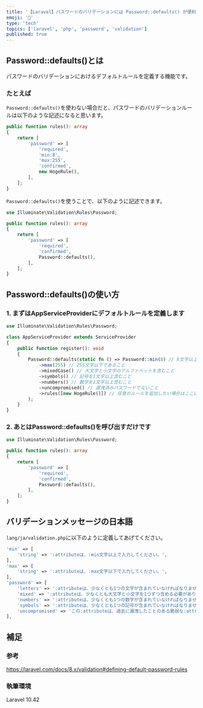 ```yaml
---
title: '【Laravel】パスワードのバリデーションには Password::defaults() が便利'
emoji: '🍿'
type: 'tech'
topics: ['laravel', 'php', 'password', 'validation']
published: true
---
```


## Password::defaults()とは
パスワードのバリデーションにおけるデフォルトルールを定義する機能です。

### たとえば
`Password::defaults()`を使わない場合だと、パスワードのバリデーションルールは以下のような記述になると思います。
```PHP
public function rules(): array
{
    return [
        'password' => [
            'required',
            'min:8',
            'max:255',
            'confirmed',
            new HogeRule(),
        ],
    ];
}
```

`Password::defaults()`を使うことで、以下のように記述できます。
```PHP
use Illuminate\Validation\Rules\Password;

public function rules(): array
{
    return [
        'password' => [
            'required',
            'confirmed',
            Password::defaults(),
        ],
    ];
}
```

## Password::defaults()の使い方
### 1. まずはAppServiceProviderにデフォルトルールを定義します
```PHP
use Illuminate\Validation\Rules\Password;

class AppServiceProvider extends ServiceProvider
{
    public function register(): void
    {
        Password::defaults(static fn () => Password::min(8) // 8文字以上であること
            ->max(255) // 255文字以下であること
            ->mixedCase() // 大文字と小文字のアルファベットを含むこと
            ->symbols() // 記号を1文字以上含むこと
            ->numbers() // 数字を1文字以上含むこと
            ->uncompromised() // 漏洩済みパスワードでないこと
            ->rules([new HogeRule()]) // 任意のルールを追加したい場合はここに記述する
        );
    }
}
```

### 2. あとはPassword::defaults()を呼び出すだけです
```PHP
use Illuminate\Validation\Rules\Password;

public function rules(): array
{
    return [
        'password' => [
            'required',
            'confirmed',
            Password::defaults(),
        ],
    ];
}
```

## バリデーションメッセージの日本語
`lang/ja/validation.php`に以下のように定義してあげてください。
```PHP
'min' => [
    'string' => ':attributeは、:min文字以上で入力してください。',
],
'max' => [
    'string' => ':attributeは、:max文字以下で入力してください。',
],
'password' => [
    'letters' => ':attributeは、少なくとも1つの文字が含まれていなければなりません。',
    'mixed' => ':attributeは、少なくとも大文字と小文字を1つずつ含める必要があります。',
    'numbers' => ':attributeは、少なくとも1つの数字が含まれていなければなりません。',
    'symbols' => ':attributeは、少なくとも1つの記号が含まれていなければなりません。',
    'uncompromised' => 'この:attributeは、過去に漏洩したことのある脆弱な:attributeです。別の:attributeを入力してください。',
],
```

## 補足
### 参考
https://laravel.com/docs/8.x/validation#defining-default-password-rules

### 執筆環境
Laravel 10.42
